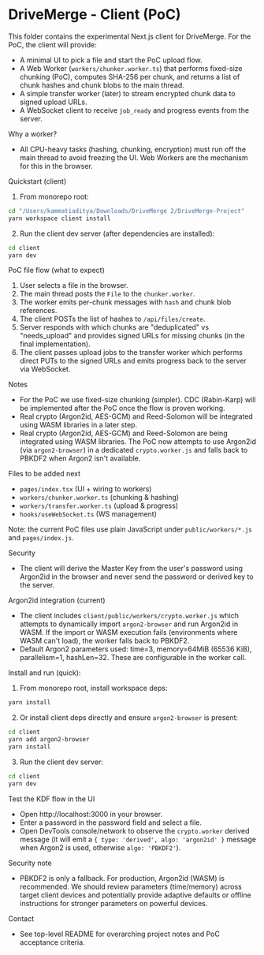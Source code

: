 # DriveMerge - Client (PoC)

This folder contains the experimental Next.js client for DriveMerge. For the PoC, the client will provide:

- A minimal UI to pick a file and start the PoC upload flow.
- A Web Worker (`workers/chunker.worker.ts`) that performs fixed-size chunking (PoC), computes SHA-256 per chunk, and returns a list of chunk hashes and chunk blobs to the main thread.
- A simple transfer worker (later) to stream encrypted chunk data to signed upload URLs.
- A WebSocket client to receive `job_ready` and progress events from the server.

Why a worker?

- All CPU-heavy tasks (hashing, chunking, encryption) must run off the main thread to avoid freezing the UI. Web Workers are the mechanism for this in the browser.

Quickstart (client)

1. From monorepo root:

```bash
cd "/Users/kammatiaditya/Downloads/DriveMerge 2/DriveMerge-Project"
yarn workspace client install
```

2. Run the client dev server (after dependencies are installed):

```bash
cd client
yarn dev
```

PoC file flow (what to expect)

1. User selects a file in the browser.
2. The main thread posts the `File` to the `chunker.worker`.
3. The worker emits per-chunk messages with `hash` and chunk blob references.
4. The client POSTs the list of hashes to `/api/files/create`.
5. Server responds with which chunks are "deduplicated" vs "needs_upload" and provides signed URLs for missing chunks (in the final implementation).
6. The client passes upload jobs to the transfer worker which performs direct PUTs to the signed URLs and emits progress back to the server via WebSocket.

Notes

- For the PoC we use fixed-size chunking (simpler). CDC (Rabin-Karp) will be implemented after the PoC once the flow is proven working.
- Real crypto (Argon2id, AES-GCM) and Reed-Solomon will be integrated using WASM libraries in a later step.
 - Real crypto (Argon2id, AES-GCM) and Reed-Solomon are being integrated using WASM libraries. The PoC now attempts to use Argon2id (via `argon2-browser`) in a dedicated `crypto.worker.js` and falls back to PBKDF2 when Argon2 isn't available.

Files to be added next

- `pages/index.tsx` (UI + wiring to workers)
- `workers/chunker.worker.ts` (chunking & hashing)
- `workers/transfer.worker.ts` (upload & progress)
- `hooks/useWebSocket.ts` (WS management)

Note: the current PoC files use plain JavaScript under `public/workers/*.js` and `pages/index.js`.

Security

- The client will derive the Master Key from the user's password using Argon2id in the browser and never send the password or derived key to the server.

Argon2id integration (current)

- The client includes `client/public/workers/crypto.worker.js` which attempts to dynamically import `argon2-browser` and run Argon2id in WASM. If the import or WASM execution fails (environments where WASM can't load), the worker falls back to PBKDF2.
- Default Argon2 parameters used: time=3, memory=64MiB (65536 KiB), parallelism=1, hashLen=32. These are configurable in the worker call.

Install and run (quick):

1. From monorepo root, install workspace deps:

```bash
yarn install
```

2. Or install client deps directly and ensure `argon2-browser` is present:

```bash
cd client
yarn add argon2-browser
yarn install
```

3. Run the client dev server:

```bash
cd client
yarn dev
```

Test the KDF flow in the UI

- Open http://localhost:3000 in your browser.
- Enter a password in the password field and select a file.
- Open DevTools console/network to observe the `crypto.worker` derived message (it will emit a `{ type: 'derived', algo: 'argon2id' }` message when Argon2 is used, otherwise `algo: 'PBKDF2'`).

Security note

- PBKDF2 is only a fallback. For production, Argon2id (WASM) is recommended. We should review parameters (time/memory) across target client devices and potentially provide adaptive defaults or offline instructions for stronger parameters on powerful devices.

Contact

- See top-level README for overarching project notes and PoC acceptance criteria.
